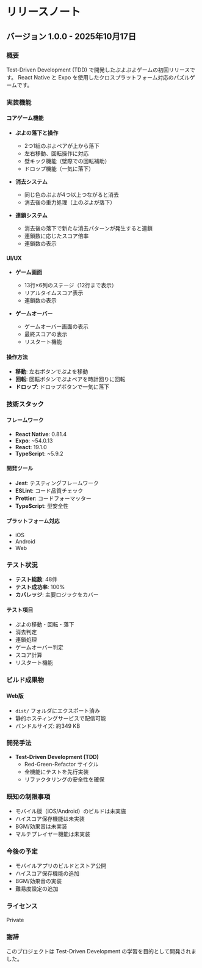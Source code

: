 # リリースノート

## バージョン 1.0.0 - 2025年10月17日

### 概要

Test-Driven Development (TDD) で開発したぷよぷよゲームの初回リリースです。
React Native と Expo を使用したクロスプラットフォーム対応のパズルゲームです。

### 実装機能

#### コアゲーム機能
- **ぷよの落下と操作**
  - 2つ1組のぷよペアが上から落下
  - 左右移動、回転操作に対応
  - 壁キック機能（壁際での回転補助）
  - ドロップ機能（一気に落下）

- **消去システム**
  - 同じ色のぷよが4つ以上つながると消去
  - 消去後の重力処理（上のぷよが落下）

- **連鎖システム**
  - 消去後の落下で新たな消去パターンが発生すると連鎖
  - 連鎖数に応じたスコア倍率
  - 連鎖数の表示

#### UI/UX
- **ゲーム画面**
  - 13行×6列のステージ（12行まで表示）
  - リアルタイムスコア表示
  - 連鎖数の表示

- **ゲームオーバー**
  - ゲームオーバー画面の表示
  - 最終スコアの表示
  - リスタート機能

#### 操作方法
- **移動**: 左右ボタンでぷよを移動
- **回転**: 回転ボタンでぷよペアを時計回りに回転
- **ドロップ**: ドロップボタンで一気に落下

### 技術スタック

#### フレームワーク
- **React Native**: 0.81.4
- **Expo**: ~54.0.13
- **React**: 19.1.0
- **TypeScript**: ~5.9.2

#### 開発ツール
- **Jest**: テスティングフレームワーク
- **ESLint**: コード品質チェック
- **Prettier**: コードフォーマッター
- **TypeScript**: 型安全性

#### プラットフォーム対応
- iOS
- Android
- Web

### テスト状況

- **テスト総数**: 48件
- **テスト成功率**: 100%
- **カバレッジ**: 主要ロジックをカバー

#### テスト項目
- ぷよの移動・回転・落下
- 消去判定
- 連鎖処理
- ゲームオーバー判定
- スコア計算
- リスタート機能

### ビルド成果物

#### Web版
- `dist/` フォルダにエクスポート済み
- 静的ホスティングサービスで配信可能
- バンドルサイズ: 約349 KB

### 開発手法

- **Test-Driven Development (TDD)**
  - Red-Green-Refactor サイクル
  - 全機能にテストを先行実装
  - リファクタリングの安全性を確保

### 既知の制限事項

- モバイル版（iOS/Android）のビルドは未実施
- ハイスコア保存機能は未実装
- BGM/効果音は未実装
- マルチプレイヤー機能は未実装

### 今後の予定

- モバイルアプリのビルドとストア公開
- ハイスコア保存機能の追加
- BGM/効果音の実装
- 難易度設定の追加

### ライセンス

Private

### 謝辞

このプロジェクトは Test-Driven Development の学習を目的として開発されました。
